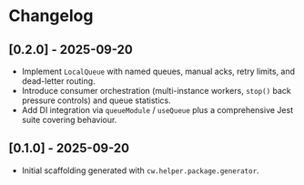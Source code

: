 # Changelog

## [0.2.0] - 2025-09-20
- Implement `LocalQueue` with named queues, manual acks, retry limits, and
  dead-letter routing.
- Introduce consumer orchestration (multi-instance workers, `stop()` back
  pressure controls) and queue statistics.
- Add DI integration via `queueModule` / `useQueue` plus a comprehensive Jest
  suite covering behaviour.

## [0.1.0] - 2025-09-20
- Initial scaffolding generated with `cw.helper.package.generator`.
